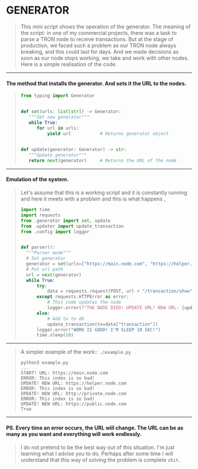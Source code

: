 # GENERATOR

> This mini script shows the operation of the generator. The meaning of the script: in one 
> of my commercial projects, there was a task to parse a TRON node to receive transactions. 
> But at the stage of production, we faced such a problem as our TRON node always breaking,
> and this could last for days. And we made decisions as soon as our node stops working, 
> we take and work with other nodes. Here is a simple realisation of the code.

---

#### The method that installs the generator. And sets it the URL to the nodes.
>```python
> from typing import Generator
>
>
> def set(urls: list[str]) -> Generator:
>    """Set new generator"""
>    while True: 
>       for url in urls:
>           yield url           # Returns generator object
> 
>    
> def update(generator: Generator) -> str:
>    """Update generator"""
>    return next(generator)     # Returns the URL of the node
>
> ```

----

#### Emulation of the system.
>Let's assume that this is a working script and it is constantly running and here 
> it meets with a problem and this is what happens
,
> ```python
> import time
> import requests
> from .generator import set, update
> from .updater import update_transaction
> from .config import logger
> 
>
> def parser():
>   """Parser mode"""
>   # Set generator
>   generator = set(urls=["https://main.node.com", "https://helper.node.com", ...])
>   # Put url path 
>   url = next(generator)
>   while True:
>       try:
>           data = requests.request(POST, url + "/transaction/show", json={...})
>       except requests.HTTPError as error:
>           # This code updates the node
>           logger.error(f"THE NODE DIED! UPDATE URL! NEW URL: {update(generator)}")
>       else:
>           # Add tx to db
>           update_transaction(tx=data["transaction"])
>       logger.error("WORK IS GOOD! I'M SLEEP 10 SEC!")
>       time.sleep(10)
>
> ```

-----

> A simpler example of the work:: `./example.py`
> ```shell
> python3 example.py 
> ...
> START! URL: https://main.node.com
> ERROR: This index is so bad!
> UPDATE! NEW URL: https://helper.node.com
> ERROR: This index is so bad!
> UPDATE! NEW URL: http://private.node.com
> ERROR: This index is so bad!
> UPDATE! NEW URL: https://public.node.com
> True
> ```

----
#### PS. Every time an error occurs, the URL will change. The URL can be as many as you want and everything will work endlessly.

> I do not pretend to be the best way out of this situation. I'm just learning what I advise you to do. Perhaps after 
> some time I will understand that this way of solving the problem is complete `shit`.